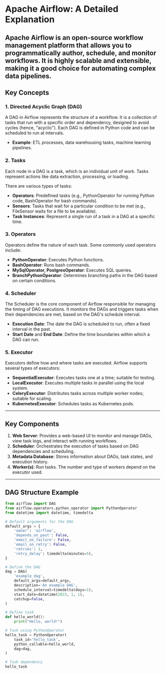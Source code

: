 # Apache Airflow: A Detailed Explanation

Apache Airflow is an open-source workflow management platform that allows you to programmatically author, schedule, and monitor workflows. It is highly scalable and extensible, making it a good choice for automating complex data pipelines.
---

## Key Concepts

### 1. Directed Acyclic Graph (DAG)
A DAG in Airflow represents the structure of a workflow. It is a collection of tasks that run with a specific order and dependency, designed to avoid cycles (hence, "acyclic"). Each DAG is defined in Python code and can be scheduled to run at intervals.

- **Example**: ETL processes, data warehousing tasks, machine learning pipelines.

### 2. Tasks
Each node in a DAG is a task, which is an individual unit of work. Tasks represent actions like data extraction, processing, or loading.

There are various types of tasks:
- **Operators**: Predefined tasks (e.g., PythonOperator for running Python code, BashOperator for bash commands).
- **Sensors**: Tasks that wait for a particular condition to be met (e.g., FileSensor waits for a file to be available).
- **Task Instances**: Represent a single run of a task in a DAG at a specific time.

### 3. Operators
Operators define the nature of each task. Some commonly used operators include:
- **PythonOperator**: Executes Python functions.
- **BashOperator**: Runs bash commands.
- **MySqlOperator, PostgresOperator**: Executes SQL queries.
- **BranchPythonOperator**: Determines branching paths in the DAG based on certain conditions.

### 4. Scheduler
The Scheduler is the core component of Airflow responsible for managing the timing of DAG executions. It monitors the DAGs and triggers tasks when their dependencies are met, based on the DAG's schedule interval.

- **Execution Date**: The date the DAG is scheduled to run, often a fixed interval in the past.
- **Start Date** and **End Date**: Define the time boundaries within which a DAG can run.

### 5. Executor
Executors define how and where tasks are executed. Airflow supports several types of executors:
- **SequentialExecutor**: Executes tasks one at a time; suitable for testing.
- **LocalExecutor**: Executes multiple tasks in parallel using the local system.
- **CeleryExecutor**: Distributes tasks across multiple worker nodes; suitable for scaling.
- **KubernetesExecutor**: Schedules tasks as Kubernetes pods.

---

## Key Components

1. **Web Server**: Provides a web-based UI to monitor and manage DAGs, view task logs, and interact with running workflows.
2. **Scheduler**: Orchestrates the execution of tasks based on DAG dependencies and scheduling.
3. **Metadata Database**: Stores information about DAGs, task states, and execution history.
4. **Worker(s)**: Run tasks. The number and type of workers depend on the executor used.

---

## DAG Structure Example

```python
from airflow import DAG
from airflow.operators.python_operator import PythonOperator
from datetime import datetime, timedelta

# Default arguments for the DAG
default_args = {
    'owner': 'airflow',
    'depends_on_past': False,
    'email_on_failure': False,
    'email_on_retry': False,
    'retries': 1,
    'retry_delay': timedelta(minutes=5),
}

# Define the DAG
dag = DAG(
    'example_dag',
    default_args=default_args,
    description='An example DAG',
    schedule_interval=timedelta(days=1),
    start_date=datetime(2023, 1, 1),
    catchup=False,
)

# Define task
def hello_world():
    print("Hello, world!")

# Task using PythonOperator
hello_task = PythonOperator(
    task_id='hello_task',
    python_callable=hello_world,
    dag=dag,
)

# Task dependency
hello_task

